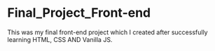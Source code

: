 # Final_Project_Front-end
This was my final front-end project which I created after successfully learning HTML, CSS AND Vanilla JS.
